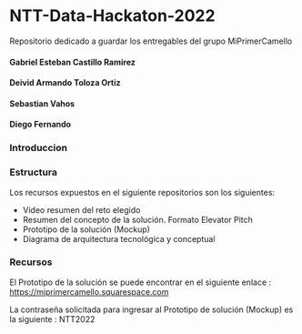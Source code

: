 # NTT-Data-Hackaton-2022
Repositorio dedicado a guardar los entregables del grupo MiPrimerCamello

#### Gabriel Esteban Castillo Ramirez
#### Deivid Armando Toloza Ortiz
#### Sebastian Vahos
#### Diego Fernando

### Introduccion


### Estructura
Los recursos expuestos en el siguiente repositorios son los siguientes:

<ul>
  <li>
    Video resumen del reto elegido
  </li>  
  <li>
    Resumen del concepto de la solución. Formato Elevator Pitch
  </li>  
  <li>
    Prototipo de la solución (Mockup)
  </li> 
  <li>
    Diagrama de arquitectura tecnológica y conceptual
  </li>
</ul> 

### Recursos
El Prototipo de la solución se puede encontrar en el siguiente enlace : https://miprimercamello.squarespace.com

La contraseña solicitada para ingresar al Prototipo de solución (Mockup) es la siguiente : NTT2022
